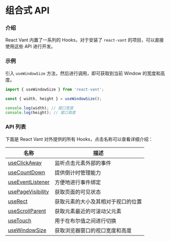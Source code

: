 # 组合式 API

### 介绍

React Vant 内置了一系列的 Hooks，对于安装了 `react-vant` 的项目，可以直接使用这些 API 进行开发。

### 示例

引入 `useWindowSize` 方法，然后进行调用，即可获取到当前 Window 的宽度和高度。

```js
import { useWindowSize } from 'react-vant';

const { width, height } = useWindowSize();

console.log(width); // 窗口宽度
console.log(height); // 窗口高度
```

### API 列表

下面是 React Vant 对外提供的所有 Hooks，点击名称可以查看详细介绍：

| 名称                                             | 描述                               |
| ------------------------------------------------ | ---------------------------------- |
| [useClickAway](#/zh-CN/use-click-away)           | 监听点击元素外部的事件             |
| [useCountDown](#/zh-CN/use-count-down)           | 提供倒计时管理能力                 |
| [useEventListener](#/zh-CN/use-event-listener)   | 方便地进行事件绑定                 |
| [usePageVisibility](#/zh-CN/use-page-visibility) | 获取页面的可见状态                 |
| [useRect](#/zh-CN/use-rect)                      | 获取元素的大小及其相对于视口的位置 |
| [useScrollParent](#/zh-CN/use-scroll-parent)     | 获取元素最近的可滚动父元素         |
| [useTouch](#/zh-CN/use-touch)                    | 用于在布尔值之间进行切换           |
| [useWindowSize](#/zh-CN/use-window-size)         | 获取浏览器窗口的视口宽度和高度     |
